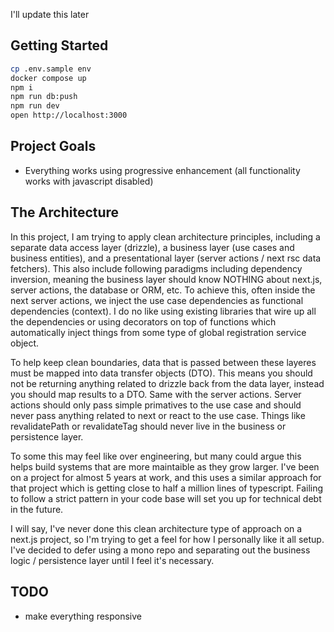 I'll update this later

## Getting Started

```bash
cp .env.sample env
docker compose up
npm i
npm run db:push
npm run dev
open http://localhost:3000
```

## Project Goals

- Everything works using progressive enhancement (all functionality works with javascript disabled)

## The Architecture

In this project, I am trying to apply clean architecture principles, including a separate data access layer (drizzle), a business layer (use cases and business entities), and a presentational layer (server actions / next rsc data fetchers). This also include following paradigms including dependency inversion, meaning the business layer should know NOTHING about next.js, server actions, the database or ORM, etc. To achieve this, often inside the next server actions, we inject the use case dependencies as functional dependencies (context). I do no like using existing libraries that wire up all the dependencies or using decorators on top of functions which automatically inject things from some type of global registration service object.

To help keep clean boundaries, data that is passed between these layeres must be mapped into data transfer objects (DTO). This means you should not be returning anything related to drizzle back from the data layer, instead you should map results to a DTO. Same with the server actions. Server actions should only pass simple primatives to the use case and should never pass anything related to next or react to the use case. Things like revalidatePath or revalidateTag should never live in the business or persistence layer.

To some this may feel like over engineering, but many could argue this helps build systems that are more maintaible as they grow larger. I've been on a project for almost 5 years at work, and this uses a similar approach for that project which is getting close to half a million lines of typescript. Failing to follow a strict pattern in your code base will set you up for technical debt in the future.

I will say, I've never done this clean architecture type of approach on a next.js project, so I'm trying to get a feel for how I personally like it all setup. I've decided to defer using a mono repo and separating out the business logic / persistence layer until I feel it's necessary.

## TODO

- make everything responsive
